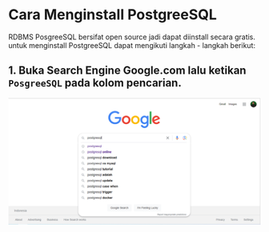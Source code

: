 # Cara Menginstall PostgreeSQL

RDBMS PosgreeSQL bersifat open source jadi dapat diinstall secara gratis. untuk menginstall PostgreeSQL dapat mengikuti langkah - langkah berikut:

## 1. Buka Search Engine Google.com lalu ketikan `PosgreeSQL` pada kolom pencarian.

<div align='center'>
  
![gambar1](https://github.com/indracahyaramdani/PostgreeSQL-Zero-to-Hero/blob/fe2a47f4c3b9c684a6948e1fb4409508158c8921/image/img1.PNG)  
  
</div>

